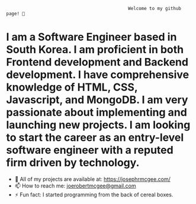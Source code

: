                                                   Welcome to my github page! 👋

  # I am a Software Engineer based in South Korea. I am proficient in both Frontend development and Backend development. I have comprehensive knowledge of HTML, CSS, Javascript, and MongoDB. I am very passionate about implementing and launching new projects. I am looking to start the career as an entry-level software engineer with a reputed firm driven by technology. 


- 💬 All of my projects are available at: https://josephrmcgee.com/
- 📫 How to reach me: joerobertmcgee@gmail.com
- ⚡ Fun fact: I started programming from the back of cereal boxes. 

